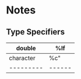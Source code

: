 # Notes

## Type Specifiers

|double   |%lf   |
|---------|------|
|character|%c"   |
|---------|------|
